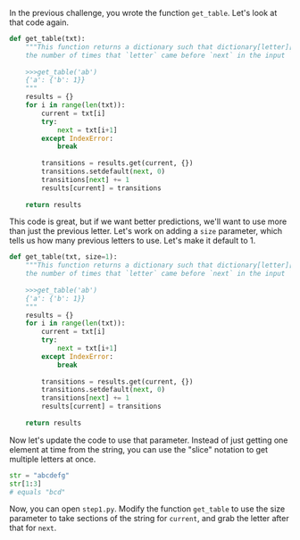 In the previous challenge, you wrote the function `get_table`. Let's look at that code again.

```python
def get_table(txt):
    """This function returns a dictionary such that dictionary[letter][next] is equal to 
    the number of times that `letter` came before `next` in the input `txt`.
    
    >>>get_table('ab')
    {'a': {'b': 1}}
    """
    results = {}
    for i in range(len(txt)):
        current = txt[i]
        try:
            next = txt[i+1]
        except IndexError:
            break
            
        transitions = results.get(current, {})
        transitions.setdefault(next, 0)
        transitions[next] += 1
        results[current] = transitions
        
    return results
```

This code is great, but if we want better predictions, we'll want to use more than just the previous letter. Let's work on adding a `size` parameter, which tells us how many previous letters to use. Let's make it default to 1.

```python
def get_table(txt, size=1):
    """This function returns a dictionary such that dictionary[letter][next] is equal to 
    the number of times that `letter` came before `next` in the input `txt`.
    
    >>>get_table('ab')
    {'a': {'b': 1}}
    """
    results = {}
    for i in range(len(txt)):
        current = txt[i]
        try:
            next = txt[i+1]
        except IndexError:
            break
            
        transitions = results.get(current, {})
        transitions.setdefault(next, 0)
        transitions[next] += 1
        results[current] = transitions
        
    return results
```

Now let's update the code to use that parameter. Instead of just getting one element at time from the string, you can use the "slice" notation to get multiple letters at once.
```python
str = "abcdefg"
str[1:3]
# equals "bcd"
```

Now, you can open `step1.py`. Modify the function `get_table` to use the size parameter to take sections of the string for `current`, and grab the letter after that for `next`.